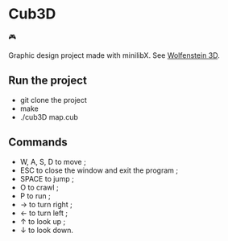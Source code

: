 # Cub3D
🎮

Graphic design project made with minilibX.
See [Wolfenstein 3D](http://users.atw.hu/wolf3d/).

## Run the project
* git clone the project
* make
* ./cub3D map.cub

## Commands
* W, A, S, D to move ;
* ESC to close the window and exit the program ;
* SPACE to jump ;
* O to crawl ;
* P to run ;
* → to turn right ;
* ← to turn left ;
* ↑	to look up ;
* ↓ to look down.
